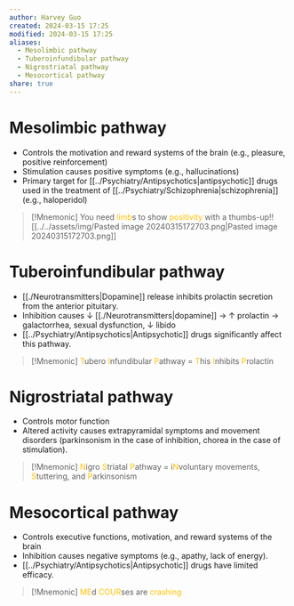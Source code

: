 ```yaml
---
author: Harvey Guo
created: 2024-03-15 17:25
modified: 2024-03-15 17:25
aliases:
  - Mesolimbic pathway
  - Tuberoinfundibular pathway
  - Nigrostriatal pathway
  - Mesocortical pathway
share: true
---
```

# Mesolimbic pathway
- Controls the motivation and reward systems of the brain (e.g., pleasure, positive reinforcement)
- Stimulation causes positive symptoms (e.g., hallucinations)
- Primary target for [[../Psychiatry/Antipsychotics|antipsychotic]] drugs used in the treatment of [[../Psychiatry/Schizophrenia|schizophrenia]] (e.g., haloperidol)
>[!Mnemonic] 
>You need <font color="#ffc000">limb</font>s to show <font color="#ffc000">positivity</font> with a thumbs-up!![[../../assets/img/Pasted image 20240315172703.png|Pasted image 20240315172703.png]]

# Tuberoinfundibular pathway
- [[./Neurotransmitters|Dopamine]] release inhibits prolactin secretion from the anterior pituitary.
- Inhibition causes ↓ [[./Neurotransmitters|dopamine]] → ↑ prolactin → galactorrhea, sexual dysfunction, ↓ libido
- [[../Psychiatry/Antipsychotics|Antipsychotic]] drugs significantly affect this pathway.
>[!Mnemonic] 
><font color="#ffc000">T</font>ubero <font color="#ffc000">I</font>nfundibular <font color="#ffc000">P</font>athway = <font color="#ffc000">T</font>his <font color="#ffc000">I</font>nhibits <font color="#ffc000">P</font>rolactin
# Nigrostriatal pathway
- Controls motor function
- Altered activity causes extrapyramidal symptoms and movement disorders (parkinsonism in the case of inhibition, chorea in the case of stimulation).
>[!Mnemonic] 
><font color="#ffc000">N</font>igro <font color="#ffc000">S</font>triatal <font color="#ffc000">P</font>athway = i<font color="#ffc000">N</font>voluntary movements, <font color="#ffc000">S</font>tuttering, and <font color="#ffc000">P</font>arkinsonism
# Mesocortical pathway
- Controls executive functions, motivation, and reward systems of the brain
- Inhibition causes negative symptoms (e.g., apathy, lack of energy).
- [[../Psychiatry/Antipsychotics|Antipsychotic]] drugs have limited efficacy.
>[!Mnemonic] 
><font color="#ffc000">ME</font>d <font color="#ffc000">COUR</font>ses are <font color="#ffc000">crashing</font>